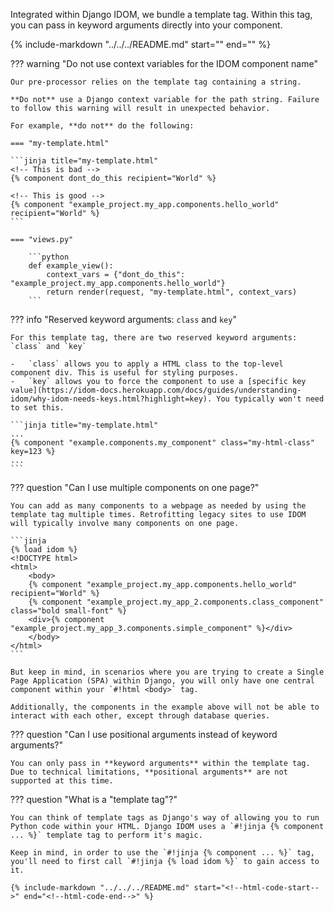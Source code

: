 Integrated within Django IDOM, we bundle a template tag. Within this tag, you can pass in keyword arguments directly into your component.

{% include-markdown "../../../README.md" start="<!--html-code-start-->" end="<!--html-code-end-->" %}

<!--context-start-->

??? warning "Do not use context variables for the IDOM component name"

    Our pre-processor relies on the template tag containing a string.

    **Do not** use a Django context variable for the path string. Failure to follow this warning will result in unexpected behavior.

    For example, **do not** do the following:

    === "my-template.html"

    ```jinja title="my-template.html"
    <!-- This is bad -->
    {% component dont_do_this recipient="World" %}

    <!-- This is good -->
    {% component "example_project.my_app.components.hello_world" recipient="World" %}
    ```

    === "views.py"

        ```python
        def example_view():
            context_vars = {"dont_do_this": "example_project.my_app.components.hello_world"}
            return render(request, "my-template.html", context_vars)
        ```

<!--context-end-->
<!--kwarg-start-->

??? info "Reserved keyword arguments: `class` and `key`"

    For this template tag, there are two reserved keyword arguments: `class` and `key`

    -   `class` allows you to apply a HTML class to the top-level component div. This is useful for styling purposes.
    -   `key` allows you to force the component to use a [specific key value](https://idom-docs.herokuapp.com/docs/guides/understanding-idom/why-idom-needs-keys.html?highlight=key). You typically won't need to set this.

    ```jinja title="my-template.html"
    ...
    {% component "example.components.my_component" class="my-html-class" key=123 %}
    ...
    ```

<!--kwarg-end-->
<!--multiple-components-start-->

??? question "Can I use multiple components on one page?"

    You can add as many components to a webpage as needed by using the template tag multiple times. Retrofitting legacy sites to use IDOM will typically involve many components on one page.

    ```jinja
    {% load idom %}
    <!DOCTYPE html>
    <html>
        <body>
        {% component "example_project.my_app.components.hello_world" recipient="World" %}
        {% component "example_project.my_app_2.components.class_component" class="bold small-font" %}
        <div>{% component "example_project.my_app_3.components.simple_component" %}</div>
        </body>
    </html>
    ```

    But keep in mind, in scenarios where you are trying to create a Single Page Application (SPA) within Django, you will only have one central component within your `#!html <body>` tag.

    Additionally, the components in the example above will not be able to interact with each other, except through database queries.

<!--multiple-components-end-->
<!--kwargs-start-->

??? question "Can I use positional arguments instead of keyword arguments?"

    You can only pass in **keyword arguments** within the template tag. Due to technical limitations, **positional arguments** are not supported at this time.

<!--kwargs-end-->
<!--tags-start-->

??? question "What is a "template tag"?"

    You can think of template tags as Django's way of allowing you to run Python code within your HTML. Django IDOM uses a `#!jinja {% component ... %}` template tag to perform it's magic.

    Keep in mind, in order to use the `#!jinja {% component ... %}` tag, you'll need to first call `#!jinja {% load idom %}` to gain access to it.

    {% include-markdown "../../../README.md" start="<!--html-code-start-->" end="<!--html-code-end-->" %}

<!--tags-end-->
